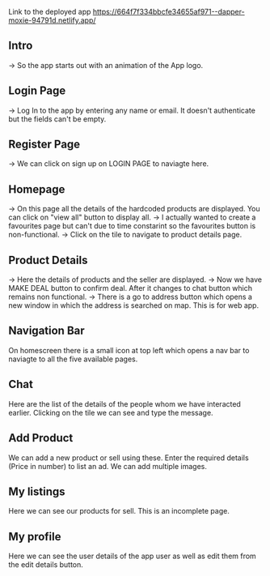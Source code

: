 Link to the deployed app
https://664f7f334bbcfe34655af971--dapper-moxie-94791d.netlify.app/

## Intro
-> So the app starts out with an animation of the App logo.

## Login Page
-> Log In to the app by entering any name or email. It doesn't authenticate but the fields can't be empty.

## Register Page
-> We can click on sign up on LOGIN PAGE to naviagte here.

## Homepage
-> On this page all the details of the hardcoded products are displayed. You can click on "view all" button to display all. 
-> I actually wanted to create a favourites page but can't due to time constarint so the favourites button is non-functional. 
-> Click on the tile to navigate to product details page.

## Product Details
-> Here the details of products and the seller are displayed. 
-> Now we have MAKE DEAL button to confirm deal. After it changes to chat button which remains non functional.
-> There is a go to address button which opens a new window in which the address is searched on map. This is for web app.

## Navigation Bar
On homescreen there is a small icon at top left which opens a nav bar to naviagte to all the five available pages.

## Chat
Here are the list of the details of the people whom we have interacted earlier. Clicking on the tile we can see and type the message.

## Add Product
We can add a new product or sell using these. Enter the required details (Price in number) to list an ad. We can add multiple images.

## My listings
Here we can see our products for sell. This is an incomplete page. 

## My profile
Here we can see the user details of the app user as well as edit them from the edit details button.

